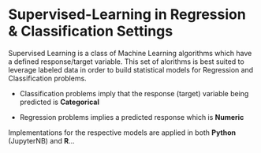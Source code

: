 # Supervised-Learning in Regression & Classification Settings
Supervised Learning is a class of Machine Learning algorithms which have a defined response/target variable. This set of alorithms is best suited to leverage labeled data in order to build statistical models for Regression and Classification problems.

* Classification problems imply that the response (target) variable being predicted is **Categorical**

* Regression problems implies a predicted response which is **Numeric**

Implementations for the respective models are applied in both **Python** (JupyterNB) and **R**...

